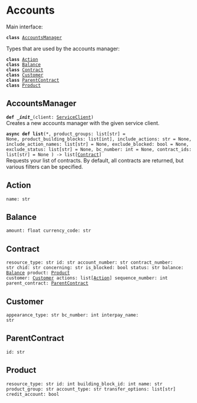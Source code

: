 
# Accounts

Main interface:

<code>**class** [AccountsManager](#accountsmanager)</code>

Types that are used by the accounts manager:

<code>**class** [Action](#action)
**class** [Balance](#balance)
**class** [Contract](#contract)
**class** [Customer](#customer)
**class** [ParentContract](#parentcontract)
**class** [Product](#product)</code>

## AccountsManager
<code>**def _\_init__**(client: [ServiceClient](#serviceclient))</code><br>
<span class="docs">Creates a new accounts manager with the given service client.</span>

<code>**async def list**(*,
	product_groups: list[str] = None,
	product_building_blocks: list[int],
	include_actions: str = None,
	include_action_names: list[str] = None,
	exclude_blocked: bool = None,
	exclude_status: list[str] = None,
	bc_number: int = None,
	contract_ids: list[str] = None
) -> list[[Contract](#contract)]</code><br>
<span class="docs">Requests your list of contracts. By default, all contracts are returned, but various filters can be specified.</span>

## Action
<code>name: str</code>

## Balance
<code>amount: float
currency_code: str</code>

## Contract
<code>resource_type: str
id: str
account_number: str
contract_number: str
chid: str
concerning: str
is_blocked: bool
status: str
balance: [Balance](#balance)
product: [Product](#product)
customer: [Customer](#customer)
actions: list[[Action](#action)]
sequence_number: int
parent_contract: [ParentContract](#parentcontract)</code>

## Customer
<code>appearance_type: str
bc_number: int
interpay_name: str</code>

## ParentContract
<code>id: str</code>

## Product
<code>resource_type: str
id: int
building_block_id: int
name: str
product_group: str
account_type: str
transfer_options: list[str]
credit_account: bool</code>
